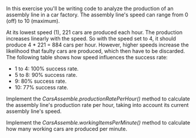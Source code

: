 In this exercise you'll be writing code to analyze the production of an assembly line in a car
factory. The assembly line's speed can range from 0 (off) to 10 (maximum).

At its lowest speed (1), 221 cars are produced each hour. The production increases linearly with the
speed. So with the speed set to 4, it should produce 4 * 221 = 884 cars per hour. However, higher
speeds increase the likelihood that faulty cars are produced, which then have to be discarded. The
following table shows how speed influences the success rate:

* 1 to 4: 100% success rate.
* 5 to 8: 90% success rate.
* 9: 80% success rate.
* 10: 77% success rate.

Implement the _CarsAssemble.productionRatePerHour()_ method to calculate the assembly line's
production rate per hour, taking into account its current assembly line's speed.

Implement the _CarsAssemble.workingItemsPerMinute()_ method to calculate how many working cars are
produced per minute.
